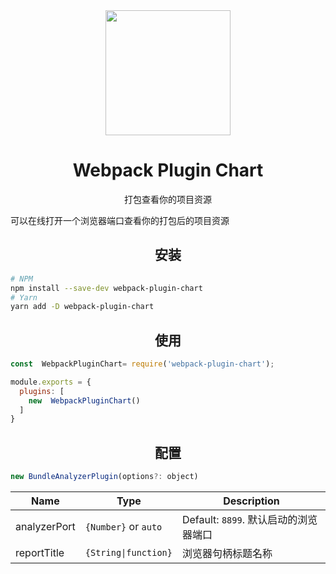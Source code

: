 

<div align="center">
  <a href="https://github.com/webpack/webpack">
    <img width="200" height="200"
      src="https://webpack.js.org/assets/icon-square-big.svg">
  </a>
  <h1>Webpack Plugin Chart</h1>
  <p>打包查看你的项目资源</p>
</div>

可以在线打开一个浏览器端口查看你的打包后的项目资源

<h2 align="center">安装</h2>

```bash
# NPM
npm install --save-dev webpack-plugin-chart
# Yarn
yarn add -D webpack-plugin-chart
```

<h2 align="center">使用</h2>

```js
const  WebpackPluginChart= require('webpack-plugin-chart');

module.exports = {
  plugins: [
    new  WebpackPluginChart()
  ]
}
```


<h2 align="center">配置</h2>

```js
new BundleAnalyzerPlugin(options?: object)
```


| **Name**   | **Type**  | **Description**   | 
| ---------- | --------- | ---------- | 
| analyzerPort | `{Number}` or `auto`  |Default: `8899`. 默认启动的浏览器端口| 
| reportTitle    | `{String\|function}`| 浏览器句柄标题名称| 




